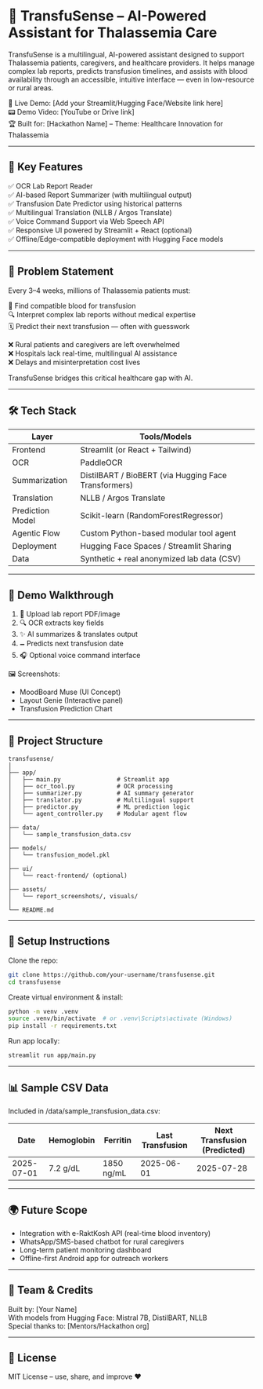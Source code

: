 # 🧨 TransfuSense – AI-Powered Assistant for Thalassemia Care

TransfuSense is a multilingual, AI-powered assistant designed to support Thalassemia patients, caregivers, and healthcare providers. It helps manage complex lab reports, predicts transfusion timelines, and assists with blood availability through an accessible, intuitive interface — even in low-resource or rural areas.

🔗 Live Demo: [Add your Streamlit/Hugging Face/Website link here]  
📟️ Demo Video: [YouTube or Drive link]  
🏆 Built for: [Hackathon Name] – Theme: Healthcare Innovation for Thalassemia

---

## 🧠 Key Features

✅ OCR Lab Report Reader  
✅ AI-based Report Summarizer (with multilingual output)  
✅ Transfusion Date Predictor using historical patterns  
✅ Multilingual Translation (NLLB / Argos Translate)  
✅ Voice Command Support via Web Speech API  
✅ Responsive UI powered by Streamlit + React (optional)  
✅ Offline/Edge-compatible deployment with Hugging Face models

---

## 🎯 Problem Statement

Every 3–4 weeks, millions of Thalassemia patients must:

📍 Find compatible blood for transfusion  
🔍 Interpret complex lab reports without medical expertise  
🗓️ Predict their next transfusion — often with guesswork

❌ Rural patients and caregivers are left overwhelmed  
❌ Hospitals lack real-time, multilingual AI assistance  
❌ Delays and misinterpretation cost lives

TransfuSense bridges this critical healthcare gap with AI.

---

## 🛠️ Tech Stack

| Layer | Tools/Models |
|-------|--------------|
| Frontend | Streamlit (or React + Tailwind) |
| OCR | PaddleOCR |
| Summarization | DistilBART / BioBERT (via Hugging Face Transformers) |
| Translation | NLLB / Argos Translate |
| Prediction Model | Scikit-learn (RandomForestRegressor) |
| Agentic Flow | Custom Python-based modular tool agent |
| Deployment | Hugging Face Spaces / Streamlit Sharing |
| Data | Synthetic + real anonymized lab data (CSV) |

---

## 🧪 Demo Walkthrough

1. 📄 Upload lab report PDF/image  
2. 🔍 OCR extracts key fields  
3. ✨ AI summarizes & translates output  
4. 🗕️ Predicts next transfusion date  
5. 🎧 Optional voice command interface

🖼️ Screenshots:  
- MoodBoard Muse (UI Concept)  
- Layout Genie (Interactive panel)  
- Transfusion Prediction Chart

---

## 📁 Project Structure

```
transfusense/
│
├── app/
│   ├── main.py                # Streamlit app
│   ├── ocr_tool.py            # OCR processing
│   ├── summarizer.py          # AI summary generator
│   ├── translator.py          # Multilingual support
│   ├── predictor.py           # ML prediction logic
│   └── agent_controller.py    # Modular agent flow
│
├── data/
│   └── sample_transfusion_data.csv
│
├── models/
│   └── transfusion_model.pkl
│
├── ui/
│   └── react-frontend/ (optional)
│
├── assets/
│   └── report_screenshots/, visuals/
│
└── README.md
```

---

## 🚀 Setup Instructions

Clone the repo:

```bash
git clone https://github.com/your-username/transfusense.git
cd transfusense
```

Create virtual environment & install:

```bash
python -m venv .venv
source .venv/bin/activate  # or .venv\Scripts\activate (Windows)
pip install -r requirements.txt
```

Run app locally:

```bash
streamlit run app/main.py
```

---

## 📊 Sample CSV Data

Included in /data/sample_transfusion_data.csv:

| Date       | Hemoglobin | Ferritin | Last Transfusion | Next Transfusion (Predicted) |
|------------|------------|----------|------------------|-------------------------------|
| 2025-07-01 | 7.2 g/dL   | 1850 ng/mL | 2025-06-01        | 2025-07-28                    |

---

## 🌍 Future Scope

- Integration with e-RaktKosh API (real-time blood inventory)  
- WhatsApp/SMS-based chatbot for rural caregivers  
- Long-term patient monitoring dashboard  
- Offline-first Android app for outreach workers

---

## 👥 Team & Credits

Built by: [Your Name]  
With models from Hugging Face: Mistral 7B, DistilBART, NLLB  
Special thanks to: [Mentors/Hackathon org]  

---

## 📜 License

MIT License – use, share, and improve ❤️
